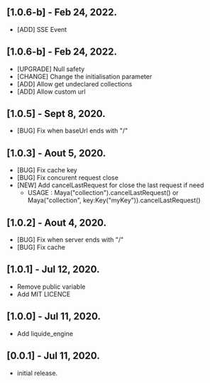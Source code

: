 ## [1.0.6-b] - Feb 24, 2022.
- [ADD] SSE Event
## [1.0.6-b] - Feb 24, 2022.
- [UPGRADE] Null safety
- [CHANGE] Change the initialisation parameter
- [ADD] Allow get undeclared collections
- [ADD] Allow custom url

## [1.0.5] - Sept 8, 2020.
- [BUG] Fix when baseUrl ends with "/"

## [1.0.3] - Aout 5, 2020.
- [BUG] Fix cache key
- [BUG] Fix concurent request close 
- [NEW] Add cancelLastRequest for close the last request if need
  - USAGE : Maya("collection").cancelLastRequest() or Maya("collection", key:Key("myKey")).cancelLastRequest()

## [1.0.2] - Aout 4, 2020.
- [BUG] Fix when server ends with "/"
- [BUG] Fix cache

## [1.0.1] - Jul 12, 2020.

- Remove public variable
- Add MIT LICENCE

## [1.0.0] - Jul 11, 2020.

- Add liquide_engine

## [0.0.1] - Jul 11, 2020.

- initial release.

